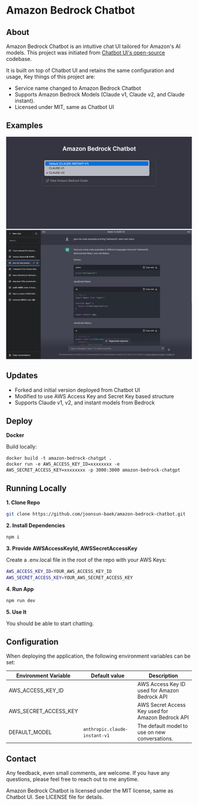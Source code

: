 # Amazon Bedrock Chatbot

## About

Amazon Bedrock Chatbot is an intuitive chat UI tailored for Amazon's AI models. This project was initiated from [Chatbot UI's open-source](https://github.com/mckaywrigley/chatbot-ui) codebase.

It is built on top of Chatbot UI and retains the same configuration and usage, Key things of this project are:

- Service name changed to Amazon Bedrock Chatbot
- Supports Amazon Bedrock Models (Claude v1, Claude v2, and Claude instant).
- Licensed under MIT, same as Chatbot UI


## Examples
![img](docs/sample_1.png)
![img](docs/sample_2.png)


## Updates

- Forked and initial version deployed from Chatbot UI
- Modified to use AWS Access Key and Secret Key based structure
- Supports Claude v1, v2, and instant models from Bedrock


## Deploy

**Docker**

Build locally:

```shell
docker build -t amazon-bedrock-chatgpt .
docker run -e AWS_ACCESS_KEY_ID=xxxxxxxx -e AWS_SECRET_ACCESS_KEY=xxxxxxxx -p 3000:3000 amazon-bedrock-chatgpt
```

## Running Locally

**1. Clone Repo**

```bash
git clone https://github.com/joonsun-baek/amazon-bedrock-chatbot.git
```

**2. Install Dependencies**

```bash
npm i
```

**3. Provide AWSAccessKeyId, AWSSecretAccessKey**

Create a .env.local file in the root of the repo with your AWS Keys:

```bash
AWS_ACCESS_KEY_ID=YOUR_AWS_ACCESS_KEY_ID
AWS_SECRET_ACCESS_KEY=YOUR_AWS_SECRET_ACCESS_KEY
```

**4. Run App**

```bash
npm run dev
```

**5. Use It**

You should be able to start chatting.

## Configuration

When deploying the application, the following environment variables can be set:

| Environment Variable              | Default value                  | Description                                           |
| --------------------------------- |--------------------------------|-------------------------------------------------------|
| AWS_ACCESS_KEY_ID                 |                                | AWS Access Key ID used for Amazon Bedrock API         |
| AWS_SECRET_ACCESS_KEY             |                                | AWS Secret Access Key used for Amazon Bedrock API     |
| DEFAULT_MODEL                     | `anthropic.claude-instant-v1`  | The default model to use on new conversations.        |


## Contact

Any feedback, even small comments, are welcome. If you have any questions, please feel free to reach out to me anytime.

Amazon Bedrock Chatbot is licensed under the MIT license, same as Chatbot UI. See LICENSE file for details.